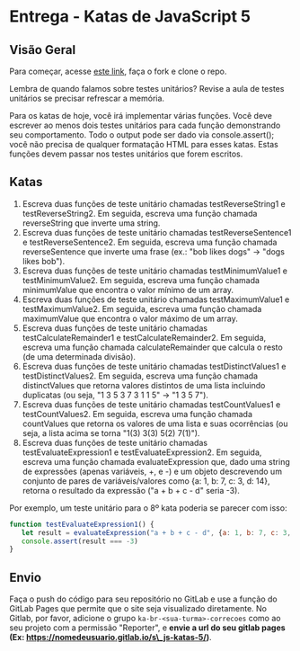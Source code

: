 # Entrega - Katas de JavaScript 5

## Visão Geral

Para começar, acesse [este link](https://gitlab.com/kenzie-academy-brasil/se/fe/getting-started-with-javascript/s_js-katas-5), faça o fork e clone o repo.

Lembra de quando falamos sobre testes unitários? Revise a aula de testes unitários se precisar refrescar a memória.

Para os katas de hoje, você irá implementar várias funções. Você deve escrever ao menos dois testes unitários para cada função demonstrando seu comportamento. Todo o output pode ser dado via console.assert(); você não precisa de qualquer formatação HTML para esses katas. Estas funções devem passar nos testes unitários que forem escritos.

## Katas

1. Escreva duas funções de teste unitário chamadas testReverseString1 e testReverseString2. Em seguida, escreva uma função chamada reverseString que inverte uma string.
2. Escreva duas funções de teste unitário chamadas testReverseSentence1 e testReverseSentence2. Em seguida, escreva uma função chamada reverseSentence que inverte uma frase (ex.: "bob likes dogs" -> "dogs likes bob").
3. Escreva duas funções de teste unitário chamadas testMinimumValue1 e testMinimumValue2. Em seguida, escreva uma função chamada minimumValue que encontra o valor mínimo de um array.
4. Escreva duas funções de teste unitário chamadas testMaximumValue1 e testMaximumValue2. Em seguida, escreva uma função chamada maximumValue que encontra o valor máximo de um array.
5. Escreva duas funções de teste unitário chamadas testCalculateRemainder1 e testCalculateRemainder2. Em seguida, escreva uma função chamada calculateRemainder que calcula o resto (de uma determinada divisão).
6. Escreva duas funções de teste unitário chamadas testDistinctValues1 e testDistinctValues2. Em seguida, escreva uma função chamada distinctValues que retorna valores distintos de uma lista incluindo duplicatas (ou seja, "1 3 5 3 7 3 1 1 5" -> "1 3 5 7").
7. Escreva duas funções de teste unitário chamadas testCountValues1 e testCountValues2. Em seguida, escreva uma função chamada countValues que retorna os valores de uma lista e suas ocorrências (ou seja, a lista acima se torna "1(3) 3(3) 5(2) 7(1)").
8. Escreva duas funções de teste unitário chamadas testEvaluateExpression1 e testEvaluateExpression2. Em seguida, escreva uma função chamada evaluateExpression que, dado uma string de expressões (apenas variáveis, +, e -) e um objeto descrevendo um conjunto de pares de variáveis/valores como {a: 1, b: 7, c: 3, d: 14}, retorna o resultado da expressão ("a + b + c - d" seria -3).

Por exemplo, um teste unitário para o 8º kata poderia se parecer com isso:

```js
function testEvaluateExpression1() {
   let result = evaluateExpression("a + b + c - d", {a: 1, b: 7, c: 3, d: 14});
   console.assert(result === -3)
}
```

## Envio

Faça o push do código para seu repositório no GitLab e use a função do GitLab Pages que permite que o site seja visualizado diretamente. No Gitlab, por favor, adicione o grupo `ka-br-<sua-turma>-correcoes` como ao seu projeto com a permissão "Reporter", e **envie a url do seu gitlab pages (Ex: https://nomedeusuario.gitlab.io/s\_js-katas-5/)**.
